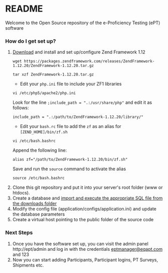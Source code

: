 # README #

Welcome to the Open Source repository of the e-Proficiency Testing (ePT) software

### How do I get set up? ###

1. [Download]((https://framework.zend.com/downloads/archives)) and install and set up/configure Zend Framework 1.12
   ```
   wget https://packages.zendframework.com/releases/ZendFramework-1.12.20/ZendFramework-1.12.20.tar.gz
   
   tar xzf ZendFramework-1.12.20.tar.gz
   
   ```
   * Edit your `php.ini` file to include your ZF1 libraries
   ```
   vi /etc/php5/apache2/php.ini
   ```
      Look for the line `;include_path = ".:/usr/share/php"` and edit it as follows:
      ```
      include_path = ".:/path/to/ZendFramework-1.12.20/library/"
      ```
   * Edit your `bash.rc` file to add the `zf` as an alias for `[ZEND_HOME]/bin/zf.sh`
   ```
   vi /etc/bash.bashrc
   ```
      Append the following line:
      ```
      alias zf="/path/to/ZendFramework-1.12.20/bin/zf.sh"
      ```
      Save and run the `source` command to activate the alias
      ```
      source /etc/bash.bashrc
      ```
1. Clone this git repository and put it into your server's root folder (www or htdocs). 
1. Create a database and [import and execute the appropriate SQL file from the downloads folder](https://github.com/APHLK/ePT-Repository/tree/master/database)
1. Modify the config file (application/configs/application.ini) and update the database parameters
1. Create a virtual host pointing to the public folder of the source code

### Next Steps ###

1. Once you have the software set up, you can visit the admin panel http://ept/admin and log in with the credentials eptmanager@eqapt.com and 123
1. Now you can start adding Participants, Participant logins, PT Surveys, Shipments etc.
